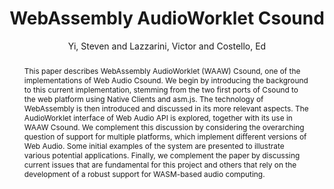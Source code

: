 --- 
title: "WebAssembly AudioWorklet Csound" 
abstract: "This paper describes WebAssembly AudioWorklet (WAAW) Csound, one of the implementations of Web Audio Csound. We begin by introducing the background to this current implementation, stemming from the two first ports of Csound to the web platform using Native Clients and asm.js. The technology of WebAssembly is then introduced and discussed in its more relevant aspects. The AudioWorklet interface of Web Audio API is explored, together with its use in WAAW Csound. We complement this discussion by considering the overarching question of support for multiple platforms, which implement different versions of Web Audio. Some initial examples of the system are presented to illustrate various potential applications. Finally, we complement the paper by discussing current issues that are fundamental for this project and others that rely on the development of a robust support for WASM-based audio computing." 
address: "Berlin" 
author: "Yi, Steven and Lazzarini, Victor and Costello, Ed"
webAuthor: "Steven Yi, Victor Lazzarini, Ed Costello" 
booktitle: "Proceedings of the International Web Audio Conference" 
editor: "Monschke, Jan and Guttandin, Christoph and Schnell, Norbert and Jenkinson, Thomas and Schaedler, Jack" 
month: "September"
pages: "" 
publisher: "TU Berlin" 
series: "WAC '18"
track: "Paper"  
year: "2018" 
id: "2018_24" 
tags: year2018
media: https://www.youtube.com/watch?v=OLTBTDOXfjA 
pdflink: /_data/papers/pdf/2018/2018_24.pdf
ISSN: 2663-5844
---